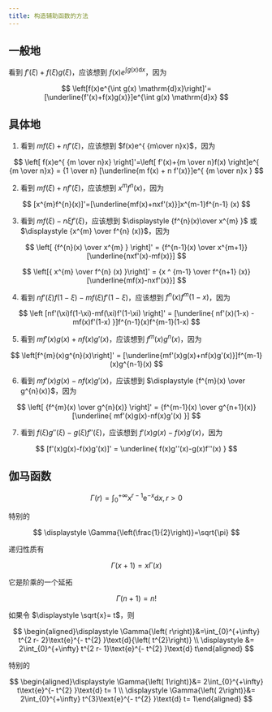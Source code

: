 ```yaml
---
title: 构造辅助函数的方法
---
```


## 一般地

看到 $f'(\xi) + f(\xi)g(\xi)$，应该想到 $f(x)e^{\int g(x) \mathrm{d}x}$，因为

$$
\left[f(x)e^{\int g(x) \mathrm{d}x}\right]'=[\underline{f'(x)+f(x)g(x)}]e^{\int g(x) \mathrm{d}x}
$$

## 具体地

1. 看到 $mf(\xi)+n f'(\xi)$，应该想到 $f(x)e^{ {m\over n}x}$，因为

$$
\left[ f(x)e^{ {m \over n}x} \right]'=\left[ f'(x)+{m \over n}f(x) \right]e^{ {m \over n}x} = {1 \over n} [\underline{m f(x) + n f'(x)}]e^{ {m \over n}x }
$$

2. 看到 $mf(\xi)+n f'(\xi)$，应该想到 $x^{m} f^{n} (x)$，因为

$$
[x^{m}f^{n}(x)]'=[\underline{mf(x)+nxf'(x)}]x^{m-1}f^{n-1} (x)
$$

3. 看到 $mf(\xi)-n\xi f'(\xi)$，应该想到 $\displaystyle {f^{n}(x)\over x^{m} }$ 或 $\displaystyle {x^{m} \over f^{n} (x)}$，因为

$$
\left[ {f^{n}(x) \over x^{m} } \right]' = {f^{n-1}(x) \over x^{m+1}} [\underline{nxf'(x)-mf(x)}]
$$

$$
\left[{ x^{m} \over f^{n} (x) }\right]' = {x ^ {m-1} \over f^{n+1} (x)}[\underline{mf(x)-nxf'(x)}]
$$

4. 看到 $nf'(\xi)f(1-\xi)-mf(\xi)f'(1-\xi)$，应该想到 $f^{n}(x)f^{m}(1-x)$，因为

$$
\left [nf'(\xi)f(1-\xi)-mf(\xi)f'(1-\xi) \right]' = [\underline{ nf'(x)(1-x) - mf(x)f'(1-x) }]f^{n-1}(x)f^{m-1}(1-x)
$$

5. 看到 $mf'(x)g(x)+nf(x)g'(x)$，应该想到 $f^{m}(x)g^{n}(x)$，因为

$$
\left[f^{m}(x)g^{n}(x)\right]' = [\underline{mf'(x)g(x)+nf(x)g'(x)}]f^{m-1}(x)g^{n-1}(x)
$$

6. 看到 $mf'(x)g(x)-nf(x)g'(x)$，应该想到 $\displaystyle {f^{m}(x) \over g^{n}(x)}$，因为

$$
\left[ {f^{m}(x) \over g^{n}(x)} \right]' = {f^{m-1}(x) \over g^{n+1}(x)} [\underline{ mf'(x)g(x)-nf(x)g'(x) }]
$$

7. 看到 $f(\xi)g''(\xi)-g(\xi)f''(\xi)$，应该想到 $f'(x)g(x)-f(x)g'(x)$，因为

$$
[f'(x)g(x)-f(x)g'(x)]' = \underline{ f(x)g''(x)-g(x)f''(x) }
$$


## 伽马函数

$$
\displaystyle \Gamma{\left( r\right)}=\int_{0}^{+\infty} x^{r- 1}\text{e}^{- x}\text{d} x, r> 0
$$

特别的

$$
\displaystyle \Gamma{\left(\frac{1}{2}\right)}=\sqrt{\pi}
$$

递归性质有

$$
\displaystyle \Gamma{\left( x+ 1\right)}= x\Gamma{\left( x\right)}
$$

它是阶乘的一个延拓

$$
\displaystyle \Gamma{\left( n+ 1\right)}={n!}
$$

如果令 $\displaystyle \sqrt{x}= t$，则

$$
\begin{aligned}\displaystyle \Gamma{\left( r\right)}&=\int_{0}^{+\infty} t^{2 r- 2}\text{e}^{- t^{2} }\text{d}{\left( t^{2}\right)} \\ \displaystyle &= 2\int_{0}^{+\infty} t^{2 r- 1}\text{e}^{- t^{2} }\text{d} t\end{aligned}
$$

特别的

$$
\begin{aligned}\displaystyle \Gamma{\left( 1\right)}&= 2\int_{0}^{+\infty} t\text{e}^{- t^{2} }\text{d} t= 1 \\ \displaystyle \Gamma{\left( 2\right)}&= 2\int_{0}^{+\infty} t^{3}\text{e}^{- t^{2} }\text{d} t= 1\end{aligned}
$$

